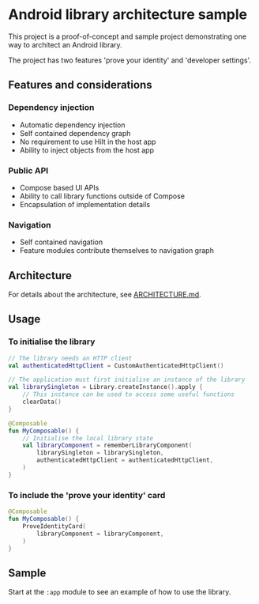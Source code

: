 # Android library architecture sample

This project is a proof-of-concept and sample project demonstrating one way to architect an Android 
library.

The project has two features 'prove your identity' and 'developer settings'.

## Features and considerations

### Dependency injection

- Automatic dependency injection
- Self contained dependency graph
- No requirement to use Hilt in the host app
- Ability to inject objects from the host app

### Public API

- Compose based UI APIs
- Ability to call library functions outside of Compose
- Encapsulation of implementation details

### Navigation
- Self contained navigation
- Feature modules contribute themselves to navigation graph

## Architecture

For details about the architecture, see [ARCHITECTURE.md].

## Usage

### To initialise the library

```kotlin
// The library needs an HTTP client
val authenticatedHttpClient = CustomAuthenticatedHttpClient()

// The application must first initialise an instance of the library
val librarySingleton = Library.createInstance().apply {
    // This instance can be used to access some useful functions
    clearData()
}

@Composable
fun MyComposable() {
    // Initialise the local library state
    val libraryComponent = rememberLibraryComponent(
        librarySingleton = librarySingleton,
        authenticatedHttpClient = authenticatedHttpClient,
    )
}
```

### To include the 'prove your identity' card

```kotlin
@Composable
fun MyComposable() {
    ProveIdentityCard(
        libraryComponent = libraryComponent,
    )
}
```


## Sample

Start at the `:app` module to see an example of how to use the library.


[ARCHITECTURE.md]: ARCHITECTURE.md


